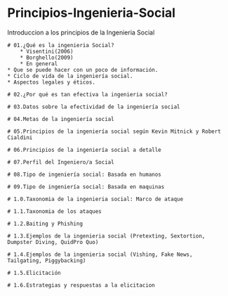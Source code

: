 # Principios-Ingenieria-Social
Introduccion a los principios de la Ingenieria Social


    # 01.¿Qué es la ingenieria Social?
        * Visentini(2006)
        * Borghello(2009)
        * En general
    * Que se puede hacer con un poco de información.
    * Ciclo de vida de la ingeniería social.
    * Aspectos legales y éticos.

    # 02.¿Por qué es tan efectiva la ingenieria social?

    # 03.Datos sobre la efectividad de la ingeniería social

    # 04.Metas de la ingeniería social

    # 05.Principios de la ingeniería social según Kevin Mitnick y Robert Cialdini

    # 06.Principios de la ingeniería social a detalle

    # 07.Perfil del Ingeniero/a Social

    # 08.Tipo de ingeniería social: Basada en humanos

    # 09.Tipo de ingeniería social: Basada en maquinas

    # 1.0.Taxonomia de la ingenieria social: Marco de ataque

    # 1.1.Taxonomia de los ataques

    # 1.2.Baiting y Phishing

    # 1.3.Ejemplos de la ingenieria social (Pretexting, Sextortion, Dumpster Diving, QuidPro Quo)

    # 1.4.Ejemplos de la ingenieria social (Vishing, Fake News, Tailgating, Piggybacking)

    # 1.5.Elicitación

    # 1.6.Estrategias y respuestas a la elicitacion